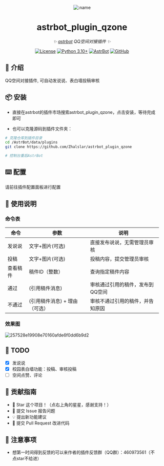 
<div align="center">

![:name](https://count.getloli.com/@astrbot_plugin_qzone?name=astrbot_plugin_qzone&theme=minecraft&padding=6&offset=0&align=top&scale=1&pixelated=1&darkmode=auto)

# astrbot_plugin_qzone

_✨ [astrbot](https://github.com/AstrBotDevs/AstrBot) QQ空间对接插件 ✨_  

[![License](https://img.shields.io/badge/License-MIT-green.svg)](https://opensource.org/licenses/MIT)
[![Python 3.10+](https://img.shields.io/badge/Python-3.10%2B-blue.svg)](https://www.python.org/)
[![AstrBot](https://img.shields.io/badge/AstrBot-3.4%2B-orange.svg)](https://github.com/Soulter/AstrBot)
[![GitHub](https://img.shields.io/badge/作者-Zhalslar-blue)](https://github.com/Zhalslar)

</div>

## 🤝 介绍

QQ空间对接插件, 可自动发说说、表白墙投稿审核

## 📦 安装

- 直接在astrbot的插件市场搜索astrbot_plugin_qzone，点击安装，等待完成即可

- 也可以克隆源码到插件文件夹：

```bash
# 克隆仓库到插件目录
cd /AstrBot/data/plugins
git clone https://github.com/Zhalslar/astrbot_plugin_qzone

# 控制台重启AstrBot
```

## ⌨️ 配置

请前往插件配置面板进行配置

## 🐔 使用说明

### 命令表

| 命令       | 参数              | 说明                              |
|------------|-------------------|---------------------------------|
| 发说说     | 文字+图片(可选)    | 直接发布说说，无需管理员审核      |
| 投稿       | 文字+图片(可选)    | 投稿内容，提交管理员审核          |
| 查看稿件   | 稿件ID（整数）     | 查询指定稿件内容                  |
| 通过       | (引用稿件消息)     | 审核通过引用的稿件，发布到QQ空间  |
| 不通过     | (引用稿件消息) + 理由（可选） | 审核不通过引用的稿件，并告知原因 |

### 效果图

![257528e19908e70160afde6f0dd6b9d2](https://github.com/user-attachments/assets/7aa706c2-6c50-4740-b57b-e61b7a232adf)

## 🤝 TODO

- [x] 发说说
- [x] 校园表白墙功能：投稿、审核投稿
- [ ] 空间点赞、评论

## 👥 贡献指南

- 🌟 Star 这个项目！（点右上角的星星，感谢支持！）
- 🐛 提交 Issue 报告问题
- 💡 提出新功能建议
- 🔧 提交 Pull Request 改进代码

## 📌 注意事项

- 想第一时间得到反馈的可以来作者的插件反馈群（QQ群）：460973561（不点star不给进）

